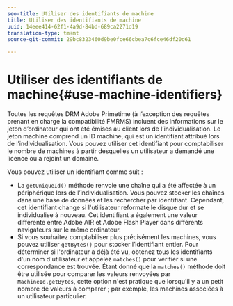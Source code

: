 ```yaml
---
seo-title: Utiliser des identifiants de machine
title: Utiliser des identifiants de machine
uuid: 14eee414-62f1-4a9d-84bd-689ca2271d19
translation-type: tm+mt
source-git-commit: 29bc8323460d9be0fce66cbea7c6fce46df20d61

---
```



# Utiliser des identifiants de machine{#use-machine-identifiers}

Toutes les requêtes DRM Adobe Primetime (à l’exception des requêtes prenant en charge la compatibilité FMRMS) incluent des informations sur le jeton d’ordinateur qui ont été émises au client lors de l’individualisation. Le jeton machine comprend un ID machine, qui est un identifiant attribué lors de l’individualisation. Vous pouvez utiliser cet identifiant pour comptabiliser le nombre de machines à partir desquelles un utilisateur a demandé une licence ou a rejoint un domaine.

Vous pouvez utiliser un identifiant comme suit :

* La `getUniqueId()` méthode renvoie une chaîne qui a été affectée à un périphérique lors de l’individualisation. Vous pouvez stocker les chaînes dans une base de données et les rechercher par identifiant. Cependant, cet identifiant change si l&#39;utilisateur reformate le disque dur et se individualise à nouveau. Cet identifiant a également une valeur différente entre Adobe AIR et Adobe Flash Player dans différents navigateurs sur le même ordinateur.
* Si vous souhaitez comptabiliser plus précisément les machines, vous pouvez utiliser `getBytes()` pour stocker l’identifiant entier. Pour déterminer si l&#39;ordinateur a déjà été vu, obtenez tous les identifiants d&#39;un nom d&#39;utilisateur et appelez `matches()` pour vérifier si une correspondance est trouvée. Étant donné que la `matches()` méthode doit être utilisée pour comparer les valeurs renvoyées par `MachineId.getBytes`, cette option n&#39;est pratique que lorsqu&#39;il y a un petit nombre de valeurs à comparer ; par exemple, les machines associées à un utilisateur particulier.

